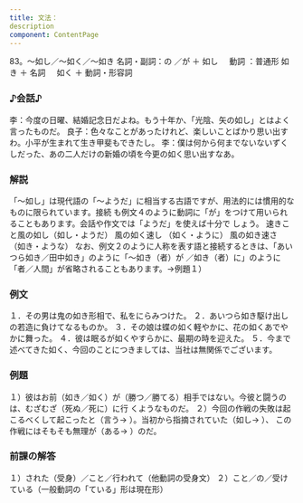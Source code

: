 ```yaml
---
title: 文法：
description
component: ContentPage
---
```



83。～如し／～如く／～如き
名詞・副詞：の ／が ＋ 如し    
動詞 ：普通形 如き ＋ 名詞
    如く ＋ 動詞・形容詞
### ♪会話♪
李：今度の日曜、結婚記念日だよね。もう十年か、「光陰、矢の如し」とはよく言ったものだ。
良子：色々なことがあったけれど、楽しいことばかり思い出すわ。小平が生まれて生き甲斐もできたし。
李：僕は何から何までないないずくしだった、あの二人だけの新婚の頃を今更の如く思い出すなあ。
### 解説
「～如し」は現代語の「～ようだ」に相当する古語ですが、用法的には慣用的なものに限られています。接続 も例文４のように動詞に「が」をつけて用いられることもあります。会話や作文では「ようだ」を使えば十分で しょう。
速きこと風の如し（如し・ようだ） 風の如く速し （如く・ように） 風の如き速さ （如き・ような）
なお、例文２のように人称を表す語と接続するときは、「あいつら如き／田中如き」のように「～如き（者）が ／如き（者）に」のように「者／人間」が省略されることもあります。→例題１）
### 例文
１．その男は鬼の如き形相で、私をにらみつけた。
２．あいつら如き駆け出しの若造に負けてなるものか。
３．その娘は蝶の如く軽やかに、花の如くあでやかに舞った。
４．彼は眠るが如くやすらかに、最期の時を迎えた。
５．今まで述べてきた如く、今回のことにつきましては、当社は無関係でございます。
### 例題
１）彼はお前（如き／如く）が（勝つ／勝てる）相手ではない。今彼と闘うのは、むざむざ（死ぬ／死に）に行 くようなものだ。
２）今回の作戦の失敗は起こるべくして起こったと（言う→ ）。当初から指摘されていた（如し→ ）、
この作戦にはそもそも無理が（ある→ ）のだ。
### 前課の解答
１）された（受身）／こと／行われて（他動詞の受身文）
２）こと／の／受けている（一般動詞の「ている」形は現在形）
